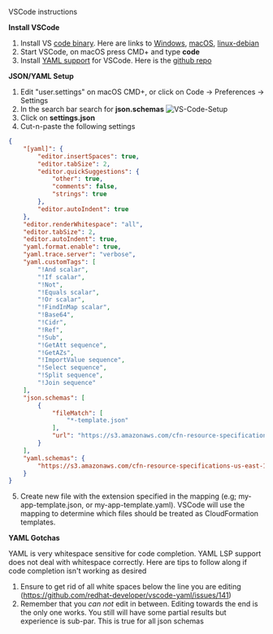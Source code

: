 VSCode instructions

**Install VSCode**

1. Install VS [code binary](https://code.visualstudio.com/). Here are links to [Windows](https://aka.ms/win32-user-stable), [macOS](ihttps://go.microsoft.com/fwlink/?LinkID=620882), [linux-debian](ihttps://go.microsoft.com/fwlink/?LinkID=760868)
2. Start VSCode, on macOS press CMD+<SPACE> and type __code__
3. Install [YAML support](https://marketplace.visualstudio.com/items?itemName=redhat.vscode-yaml) for VSCode. Here is the [github repo](https://github.com/redhat-developer/vscode-yaml)

**JSON/YAML Setup**

1. Edit "user.settings" on macOS CMD+, or click on Code -> Preferences -> Settings
2. In the search bar search for __json.schemas__ ![VS-Code-Setup](../images/VS-JsonSettings.png)
3. Click on __settings.json__
4. Cut-n-paste the following settings
```json
{
    "[yaml]": {
        "editor.insertSpaces": true,
        "editor.tabSize": 2,
        "editor.quickSuggestions": {
            "other": true,
            "comments": false,
            "strings": true
        },
        "editor.autoIndent": true
    },
    "editor.renderWhitespace": "all",
    "editor.tabSize": 2,
    "editor.autoIndent": true,
    "yaml.format.enable": true,
    "yaml.trace.server": "verbose",
    "yaml.customTags": [
        "!And scalar",
        "!If scalar",
        "!Not",
        "!Equals scalar",
        "!Or scalar",
        "!FindInMap scalar",
        "!Base64",
        "!Cidr",
        "!Ref",
        "!Sub",
        "!GetAtt sequence",
        "!GetAZs",
        "!ImportValue sequence",
        "!Select sequence",
        "!Split sequence",
        "!Join sequence"
    ],
    "json.schemas": [
        {
            "fileMatch": [
                "*-template.json"
            ],
            "url": "https://s3.amazonaws.com/cfn-resource-specifications-us-east-1-prod/schemas/2.15.0/all-spec.json"
        }
    ],
    "yaml.schemas": {
        "https://s3.amazonaws.com/cfn-resource-specifications-us-east-1-prod/schemas/2.15.0/all-spec.json": "*-template.yaml"
    }
}
```
5. Create new file with the extension specified in the mapping (e.g; my-app-template.json, or my-app-template.yaml). VSCode will use the mapping to determine which files should be treated as CloudFormation templates.

**YAML Gotchas**

YAML is very whitespace sensitive for code completion. YAML LSP support does not deal with whitespace correctly. Here are tips to follow along if code completion isn't working as desired

1. Ensure to get rid of all white spaces below the line you are editing (https://github.com/redhat-developer/vscode-yaml/issues/141)
2. Remember that you _can not_ edit in between. Editing towards the end is the only one works. You still will have some partial results but experience is sub-par. This is true for all json schemas
